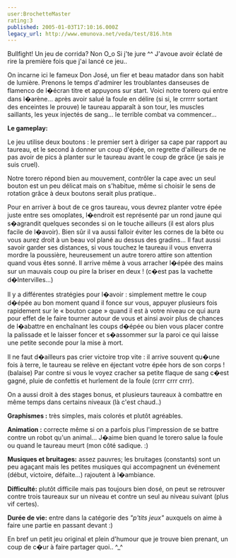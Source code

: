 ```yaml
---
user:BrochetteMaster
rating:3
published: 2005-01-03T17:10:16.000Z
legacy_url: http://www.emunova.net/veda/test/816.htm
---
```

Bullfight! Un jeu de corrida? Non O\_o Si j'te jure ^^ J'avoue avoir éclaté de rire la première fois que j'ai lancé ce jeu..  

  

On incarne ici le fameux Don José, un fier et beau matador dans son habit de lumière. Prenons le temps d'admirer les troublantes danseuses de flamenco de l�écran titre et appuyons sur start. Voici notre torero qui entre dans l�arène... après avoir salué la foule en délire (si si, le crrrrr sortant des enceintes le prouve) le taureau apparaît à son tour, les muscles saillants, les yeux injectés de sang... le terrible combat va commencer...  

  

**Le gameplay:**  

Le jeu utilise deux boutons : le premier sert à diriger sa cape par rapport au taureau, et le second à donner un coup d'épée, on regrette d'ailleurs de ne pas avoir de pics à planter sur le taureau avant le coup de grâce (je sais je suis cruel).  

  

Notre torero répond bien au mouvement, contrôler la cape avec un seul bouton est un peu délicat mais on s'habitue, même si choisir le sens de rotation grâce à deux boutons serait plus pratique..  

  

Pour en arriver à bout de ce gros taureau, vous devrez planter votre épée juste entre ses omoplates, l�endroit est représenté par un rond jaune qui s�agrandit quelques secondes si on le touche ailleurs (il est alors plus facile de l�avoir). Bien sûr il va aussi falloir éviter les cornes de la bête ou vous aurez droit à un beau vol plané au dessus des gradins... Il faut aussi savoir garder ses distances, si vous touchez le taureau il vous enverra mordre la poussière, heureusement un autre torero attire son attention quand vous êtes sonné. Il arrive même à vous arracher l�épée des mains sur un mauvais coup ou pire la briser en deux ! (c�est pas la vachette d�Intervilles...)  

  

Il y a différentes stratégies pour l�avoir : simplement mettre le coup d�épée au bon moment quand il fonce sur vous, appuyer plusieurs fois rapidement sur le « bouton cape » quand il est à votre niveau ce qui aura pour effet de le faire tourner autour de vous et ainsi avoir plus de chances de l�abattre en enchaînant les coups d�épée ou bien vous placer contre la palissade et le laisser foncer et s�assommer sur la paroi ce qui laisse une petite seconde pour la mise à mort.  

  

Il ne faut d�ailleurs pas crier victoire trop vite : il arrive souvent qu�une fois à terre, le taureau se relève en éjectant votre épée hors de son corps ! (balaise) Par contre si vous le voyez cracher sa petite flaque de sang c�est gagné, pluie de confettis et hurlement de la foule (crrr crrr crrr).  

  

On a aussi droit à des stages bonus, et plusieurs taureaux à combattre en même temps dans certains niveaux (là c'est chaud..)  

  

  

**Graphismes :** très simples, mais colorés et plutôt agréables.  

  

**Animation :** correcte même si on a parfois plus l'impression de se battre contre un robot qu'un animal... J�aime bien quand le torero salue la foule ou quand le taureau meurt (mon côté sadique. :)  

  

**Musiques et bruitages:** assez pauvres; les bruitages (constants) sont un peu agaçant mais les petites musiques qui accompagnent un événement (début, victoire, défaite...) rajoutent à l�ambiance.  

  

**Difficulté:** plutôt difficile mais pas toujours bien dosé, on peut se retrouver contre trois taureaux sur un niveau et contre un seul au niveau suivant (plus vif certes).  

  

**Durée de vie:** entre dans la catégorie des _"p'tits jeux"_ auxquels on aime à faire une partie en passant devant :)  

  

  

En bref un petit jeu original et plein d'humour que je trouve bien prenant, un coup de c�ur à faire partager quoi.. ^\_^